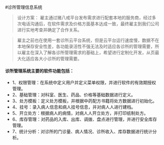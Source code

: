 #诊所管理信息系统
> 设计方案：
雇主通过猪八戒平台发布需求进行配套本地的服务商，经过多次电话沟通后，在软件需求及价格方面基本达成一致，最终雇主到我们公司进行实地考查并确定了合作关系。

> 雇主之前也在使用一套诊所云平台系统，但是云平台运行速度慢，数据不在本地保存安全性差，各功能录活性不强无法及时适应各诊所的管理需要，所以雇主在深入了解各诊所管理需求的基础上，希望进行定制化开发，从页最大化适应各大小诊所的管理需要。

#### 诊所管理系统主要的软件功能包括：
- 1、权限管理：在系统中定义用户并定义菜单权限，并进行软件的有效期授权管理。
- 2、基础管理：对科室、医生、药品、价格等基础数据进行定义。
- 3、处方模板：定义处方模板，并根据中药配方书籍将处方数据进行初始化。
- 4、挂号：录入病人信息和病人挂号信息，并对病人人进行建档。
- 5、开立处方：根据病人的病情，对病人人开立处方，并打印纸制处方。
- 6、库存管理：对药品的入库、出库、调拨、盘点进行管理，并进行安全库存管理。
- 7、统计分析：对诊所的门诊量、病人情况、诊所收入、库存数据进行统计分析。
